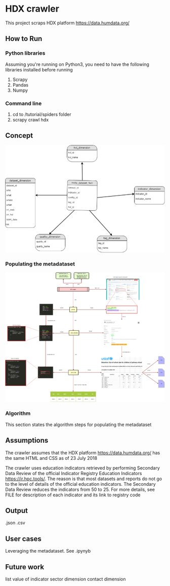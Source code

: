 # HDX crawler

This project scraps HDX platform https://data.humdata.org/

## How to Run
### Python libraries

Assuming you're running on Python3, you need to have the following libraries installed before running
1. Scrapy
2. Pandas
3. Numpy

### Command line
1. cd to /tutorial/spiders folder
2. scrapy crawl hdx

## Concept


![metadataset diagram](images/metadataset_diagram.jpg)

### Populating the metadataset

![Crawler diagram](images/crawler_diagram.jpg)

### Algorithm

This section states the algorithm steps for populating the metadataset




## Assumptions

The crawler assumes that the HDX platform https://data.humdata.org/ has the same HTML and CSS as of 23 July 2018 

The crawler uses education indicators retrieved by performing Secondary Data Review of the official Indicator Registry Education Indicators https://ir.hpc.tools/. The reason is that most datasets and reports do not go to the level of details of the official education indicators. The Secondary Data Review reduces the indicators from 50 to 25. For more details, see FILE for description of each indicator and its link to registry code


## Output

.json
.csv

## User cases

Leveraging the metadataset. See .ipynyb

## Future work

list
value of indicator
sector dimension
contact dimension

